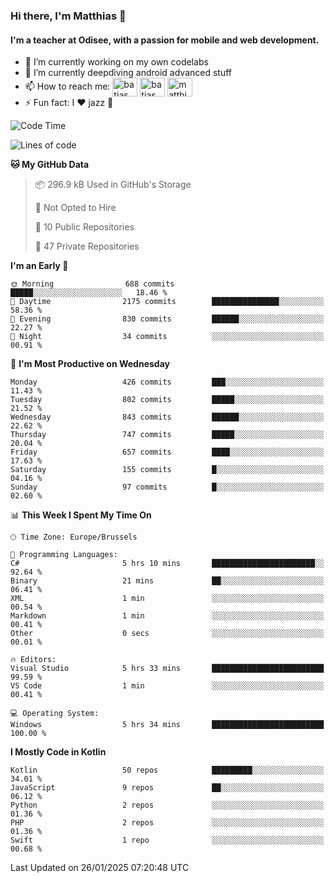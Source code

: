 ### Hi there, I'm Matthias 👋

#### I'm a teacher at Odisee, with a passion for mobile and web development.

- 🔭 I’m currently working on my own codelabs
- 🌱 I’m currently deepdiving android advanced stuff
- 📫 How to reach me: <a href="https://dev.to/batjas" target="_blank"><img align="center" src="https://raw.githubusercontent.com/rahuldkjain/github-profile-readme-generator/master/src/images/icons/Social/devto.svg" alt="batjas" height="30" width="40" /></a>
<a href="https://twitter.com/batjas" target="_blank"><img align="center" src="https://raw.githubusercontent.com/rahuldkjain/github-profile-readme-generator/master/src/images/icons/Social/twitter.svg" alt="batjas" height="30" width="40" /></a>
<a href="https://linkedin.com/in/matthiasdruwé" target="_blank"><img align="center" src="https://raw.githubusercontent.com/rahuldkjain/github-profile-readme-generator/master/src/images/icons/Social/linked-in-alt.svg" alt="matthiasdruwé" height="30" width="40" /></a>
- ⚡ Fun fact: I ❤ jazz 🎷


<!--START_SECTION:waka-->
![Code Time](http://img.shields.io/badge/Code%20Time-1%2C362%20hrs%2028%20mins-blue)

![Lines of code](https://img.shields.io/badge/From%20Hello%20World%20I%27ve%20Written-5.9%20million%20lines%20of%20code-blue)

**🐱 My GitHub Data** 

> 📦 296.9 kB Used in GitHub's Storage 
 > 
> 🚫 Not Opted to Hire
 > 
> 📜 10 Public Repositories 
 > 
> 🔑 47 Private Repositories 
 > 
**I'm an Early 🐤** 

```text
🌞 Morning                688 commits         █████░░░░░░░░░░░░░░░░░░░░   18.46 % 
🌆 Daytime                2175 commits        ███████████████░░░░░░░░░░   58.36 % 
🌃 Evening                830 commits         ██████░░░░░░░░░░░░░░░░░░░   22.27 % 
🌙 Night                  34 commits          ░░░░░░░░░░░░░░░░░░░░░░░░░   00.91 % 
```
📅 **I'm Most Productive on Wednesday** 

```text
Monday                   426 commits         ███░░░░░░░░░░░░░░░░░░░░░░   11.43 % 
Tuesday                  802 commits         █████░░░░░░░░░░░░░░░░░░░░   21.52 % 
Wednesday                843 commits         ██████░░░░░░░░░░░░░░░░░░░   22.62 % 
Thursday                 747 commits         █████░░░░░░░░░░░░░░░░░░░░   20.04 % 
Friday                   657 commits         ████░░░░░░░░░░░░░░░░░░░░░   17.63 % 
Saturday                 155 commits         █░░░░░░░░░░░░░░░░░░░░░░░░   04.16 % 
Sunday                   97 commits          █░░░░░░░░░░░░░░░░░░░░░░░░   02.60 % 
```


📊 **This Week I Spent My Time On** 

```text
🕑︎ Time Zone: Europe/Brussels

💬 Programming Languages: 
C#                       5 hrs 10 mins       ███████████████████████░░   92.64 % 
Binary                   21 mins             ██░░░░░░░░░░░░░░░░░░░░░░░   06.41 % 
XML                      1 min               ░░░░░░░░░░░░░░░░░░░░░░░░░   00.54 % 
Markdown                 1 min               ░░░░░░░░░░░░░░░░░░░░░░░░░   00.41 % 
Other                    0 secs              ░░░░░░░░░░░░░░░░░░░░░░░░░   00.01 % 

🔥 Editors: 
Visual Studio            5 hrs 33 mins       █████████████████████████   99.59 % 
VS Code                  1 min               ░░░░░░░░░░░░░░░░░░░░░░░░░   00.41 % 

💻 Operating System: 
Windows                  5 hrs 34 mins       █████████████████████████   100.00 % 
```

**I Mostly Code in Kotlin** 

```text
Kotlin                   50 repos            █████████░░░░░░░░░░░░░░░░   34.01 % 
JavaScript               9 repos             ██░░░░░░░░░░░░░░░░░░░░░░░   06.12 % 
Python                   2 repos             ░░░░░░░░░░░░░░░░░░░░░░░░░   01.36 % 
PHP                      2 repos             ░░░░░░░░░░░░░░░░░░░░░░░░░   01.36 % 
Swift                    1 repo              ░░░░░░░░░░░░░░░░░░░░░░░░░   00.68 % 
```




 Last Updated on 26/01/2025 07:20:48 UTC
<!--END_SECTION:waka-->
